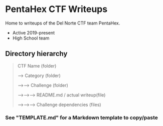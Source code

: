 # PentaHex CTF Writeups

Home to writeups of the Del Norte CTF team PentaHex.

- Active 2019-present
- High School team

## Directory hierarchy

> CTF Name (folder)
>
> --> Category (folder)
>
> -->--> Challenge (folder)
> 
> -->-->--> README.md / actual writeup(file)
>
> -->-->--> Challenge dependencies (files)


### See "TEMPLATE.md" for a Markdown template to copy/paste
